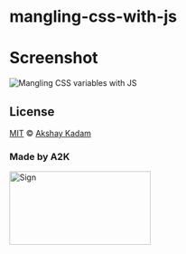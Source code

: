 # mangling-css-with-js

# Screenshot

![Mangling CSS variables with JS](http://imgur.com/9ykPP3y.png)

## License

[MIT](LICENSE.md) © [Akshay Kadam](https://github.com/deadcoder0904)

### Made by A2K

<img src="http://imgur.com/jfmA33n.png" alt="Sign" width=250 height=130 />
